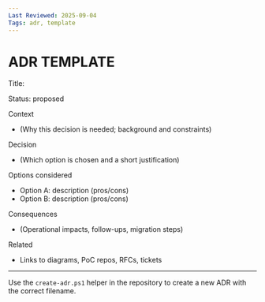 ```yaml
---
Last Reviewed: 2025-09-04
Tags: adr, template
---
```

# ADR TEMPLATE

Title: <short title>

Status: proposed

Context
- (Why this decision is needed; background and constraints)

Decision
- (Which option is chosen and a short justification)

Options considered
- Option A: description (pros/cons)
- Option B: description (pros/cons)

Consequences
- (Operational impacts, follow-ups, migration steps)

Related
- Links to diagrams, PoC repos, RFCs, tickets

---

Use the `create-adr.ps1` helper in the repository to create a new ADR with the correct filename.
